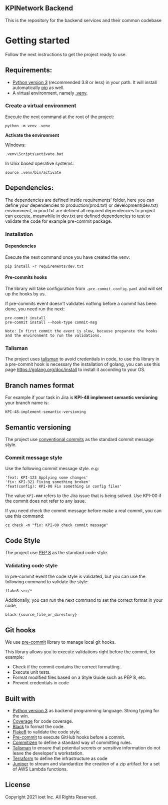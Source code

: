 ## KPINetwork Backend

This is the repository for the backend services and their common codebase

# Getting started

Follow the next instructions to get the project ready to use.

## Requirements:

- [Python version 3](https://www.python.org/download/releases/3.0/) (recommended 3.8 or less) in your path. It will install
  automatically [pip](https://pip.pypa.io/en/stable/) as well.
- A virtual environment, namely [.venv](https://docs.python.org/3/library/venv.html).

### Create a virtual environment

Execute the next command at the root of the project:

```shell
python -m venv .venv
```

**Activate the environment**

Windows:
```shell
.venv\Scripts\activate.bat
```

In Unix based operative systems:

```shell
source .venv/bin/activate
```

## Dependencies:

The dependencies are defined inside requirements' folder, here you can 
define your dependencies to production(prod.txt) or development(dev.txt)
environment, in prod.txt are defined all required dependencies to project
can execute, meanwhile in dev.txt are defined dependencies to test 
or validate the code for example pre-commit package. 

### Installation

#### Dependencies

Execute the next command once you have created the venv:

```shell
pip install -r requirements/dev.txt
```

#### Pre-commits hooks

The library will take configuration from `.pre-commit-config.yaml` and will set up the hooks by us.

If pre-commits event doesn't validates nothing before a commit has been done,
you need run the next:

```shell
pre-commit install
pre-commit install --hook-type commit-msg 
```

```shell
Note: In first commit the event is slow, because preparate the hooks and the environment to run the validations.  
```

### Talisman
The project uses [talisman](https://github.com/thoughtworks/talisman) to avoid credentials 
in code, to use this library in a pre-commit hook is necessary the installation of golang, 
you can use this page https://golang.org/doc/install to install it according to your OS.


## Branch names format

For example if your task in Jira is **KPI-48 implement semantic versioning** your branch name is:

```shell
KPI-48-implement-semantic-versioning
```

## Semantic versioning

The project use [conventional commits](https://www.conventionalcommits.org/en/v1.0.0/) as the
standard commit message style.

### Commit message style

Use the following commit message style. e.g:

```shell
'feat: KPI-123 Applying some changes'
'fix: KPI-321 Fixing something broken'
'feat(config): KPI-00 Fix something in config files'
```

The value `KPI-###` refers to the Jira issue that is being solved. Use KPI-00 if the commit does not refer to any issue.

If you need check the commit message before make a real 
commit, you can use this command:

```shell
cz check -m "fix: KPI-00 check commit message" 
```

## Code Style

The project use [PEP 8](https://www.python.org/dev/peps/pep-0008/) as the
standard code style.

### Validating code style

In pre-commit event the code style is validated, but you can use the following command to validate the style:

```shell
flake8 src/*
```

Additionally, you can run the next command to set the correct format in your code,

```shell
black {source_file_or_directory}
```

## Git hooks

We use [pre-commit](https://pre-commit.com/) library to manage local git hooks.

This library allows you to execute validations right before the commit, for example:
- Check if the commit contains the correct formatting.
- Execute unit tests.
- Format modified files based on a Style Guide such as PEP 8, etc.
- Prevent credentials in code


## Built with

- [Python version 3](https://www.python.org/download/releases/3.0/) as backend programming language. Strong typing for
  the win.
- [Coverage](https://coverage.readthedocs.io/en/coverage-4.5.4/) for code coverage.
- [Black](https://pypi.org/project/black/) to format the code.
- [Flake8](https://pypi.org/project/flake8/) to validate the code style.
- [Pre-commit](https://pre-commit.com) to execute GitHub hooks before a commit.
- [Commitizen](https://github.com/commitizen-tools/commitizen) to define a standard way of committing rules.
- [Talisman](https://github.com/thoughtworks/talisman) to ensure that potential secrets or sensitive information do not leave the developer's workstation.
- [Terraform](https://www.terraform.io) to define the infrastructure as code
- [Juniper](https://github.com/eabglobal/juniper) to stream and standardize the creation of a zip artifact for a set of AWS Lambda functions.

## License

Copyright 2021 ioet Inc. All Rights Reserved.
